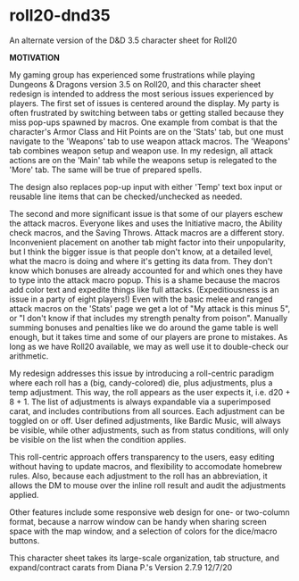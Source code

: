 # roll20-dnd35
An alternate version of the D&amp;D 3.5 character sheet for Roll20

<b>MOTIVATION</b>

My gaming group has experienced some frustrations while playing Dungeons & Dragons version 3.5 on Roll20, and this character sheet redesign is intended to address the most serious issues experienced by players. The first set of issues is centered around the display. My party is often frustrated by switching between tabs or getting stalled because they miss pop-ups spawned by macros. One example from combat is that the character's Armor Class and Hit Points are on the 'Stats' tab, but one must navigate to the 'Weapons' tab to use weapon attack macros. The 'Weapons' tab combines weapon setup and weapon use. In my redesign, all attack actions are on the 'Main' tab while the weapons setup is relegated to the 'More' tab. The same will be true of prepared spells.

The design also replaces pop-up input with either 'Temp' text box input or reusable line items that can be checked/unchecked as needed.

The second and more significant issue is that some of our players eschew the attack macros. Everyone likes and uses the Initiative macro, the Ability check macros, and the Saving Throws. Attack macros are a different story. Inconvenient placement on another tab might factor into their unpopularity, but I think the bigger issue is that people don't know, at a detailed level, what the macro is doing and where it's getting its data from. They don't know which bonuses are already accounted for and which ones they have to type into the attack macro popup. This is a shame because the macros add color text and expedite things like full attacks. (Expeditiousness is an issue in a party of eight players!) Even with the basic melee and ranged attack macros on the 'Stats' page we get a lot of "My attack is this minus 5", or "I don't know if that includes my strength penalty from poison". Manually summing bonuses and penalties like we do around the game table is well enough, but it takes time and some of our players are prone to mistakes. As long as we have Roll20 available, we may as well use it to double-check our arithmetic.

My redesign addresses this issue by introducing a roll-centric paradigm where each roll has a (big, candy-colored) die, plus adjustments, plus a temp adjustment. This way, the roll appears as the user expects it, i.e. d20 + 8 + 1. The list of adjustments is always expandable via a superimposed carat, and includes contributions from all sources. Each adjustment can be toggled on or off. User defined adjustments, like Bardic Music, will always be visible, while other adjustments, such as from status conditions, will only be visible on the list when the condition applies.

This roll-centric approach offers transparency to the users, easy editing without having to update macros, and flexibility to accomodate homebrew rules. Also, because each adjustment to the roll has an abbreviation, it allows the DM to mouse over the inline roll result and audit the adjustments applied.

Other features include some responsive web design for one- or two-column format, because a narrow window can be handy when sharing screen space with the map window, and a selection of colors for the dice/macro buttons.

This character sheet takes its large-scale organization, tab structure, and expand/contract carats from Diana P.'s Version 2.7.9 12/7/20
